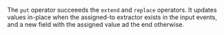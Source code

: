 The `put` operator succeeeds the `extend` and `replace` operators. It updates
values in-place when the assigned-to extractor exists in the input events, and
 a new field with the assigned value ad the end otherwise.
